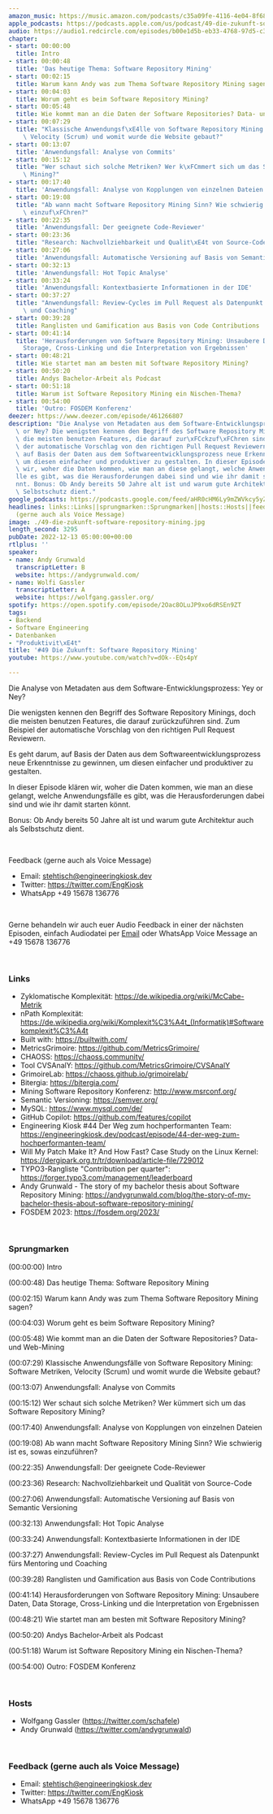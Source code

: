 ```yaml
---
amazon_music: https://music.amazon.com/podcasts/c35a09fe-4116-4e04-8f68-77d61b112e46/episodes/75e42302-ae84-4d29-b44d-6d5e83756e2a/engineering-kiosk-49-die-zukunft-software-repository-mining
apple_podcasts: https://podcasts.apple.com/us/podcast/49-die-zukunft-software-repository-mining/id1603082924?i=1000589982392&uo=4
audio: https://audio1.redcircle.com/episodes/b00e1d5b-eb33-4768-97d5-c38e031c55ad/stream.mp3
chapter:
- start: 00:00:00
  title: Intro
- start: 00:00:48
  title: 'Das heutige Thema: Software Repository Mining'
- start: 00:02:15
  title: Warum kann Andy was zum Thema Software Repository Mining sagen?
- start: 00:04:03
  title: Worum geht es beim Software Repository Mining?
- start: 00:05:48
  title: Wie kommt man an die Daten der Software Repositories? Data- und Web-Mining
- start: 00:07:29
  title: "Klassische Anwendungsf\xE4lle von Software Repository Mining: Software Metriken,\
    \ Velocity (Scrum) und womit wurde die Website gebaut?"
- start: 00:13:07
  title: 'Anwendungsfall: Analyse von Commits'
- start: 00:15:12
  title: "Wer schaut sich solche Metriken? Wer k\xFCmmert sich um das Software Repository\
    \ Mining?"
- start: 00:17:40
  title: 'Anwendungsfall: Analyse von Kopplungen von einzelnen Dateien'
- start: 00:19:08
  title: "Ab wann macht Software Repository Mining Sinn? Wie schwierig ist es, sowas\
    \ einzuf\xFChren?"
- start: 00:22:35
  title: 'Anwendungsfall: Der geeignete Code-Reviewer'
- start: 00:23:36
  title: "Research: Nachvollziehbarkeit und Qualit\xE4t von Source-Code"
- start: 00:27:06
  title: 'Anwendungsfall: Automatische Versioning auf Basis von Semantic Versioning'
- start: 00:32:13
  title: 'Anwendungsfall: Hot Topic Analyse'
- start: 00:33:24
  title: 'Anwendungsfall: Kontextbasierte Informationen in der IDE'
- start: 00:37:27
  title: "Anwendungsfall: Review-Cycles im Pull Request als Datenpunkt f\xFCrs Mentoring\
    \ und Coaching"
- start: 00:39:28
  title: Ranglisten und Gamification aus Basis von Code Contributions
- start: 00:41:14
  title: 'Herausforderungen von Software Repository Mining: Unsaubere Daten, Data
    Storage, Cross-Linking und die Interpretation von Ergebnissen'
- start: 00:48:21
  title: Wie startet man am besten mit Software Repository Mining?
- start: 00:50:20
  title: Andys Bachelor-Arbeit als Podcast
- start: 00:51:18
  title: Warum ist Software Repository Mining ein Nischen-Thema?
- start: 00:54:00
  title: 'Outro: FOSDEM Konferenz'
deezer: https://www.deezer.com/episode/461266807
description: "Die Analyse von Metadaten aus dem Software-Entwicklungsprozess: Yey\
  \ or Ney? Die wenigsten kennen den Begriff des Software Repository Minings, doch\
  \ die meisten benutzen Features, die darauf zur\xFCckzuf\xFChren sind. Zum Beispiel\
  \ der automatische Vorschlag von den richtigen Pull Request Reviewern. Es geht darum,\
  \ auf Basis der Daten aus dem Softwareentwicklungsprozess neue Erkenntnisse zu gewinnen,\
  \ um diesen einfacher und produktiver zu gestalten. In dieser Episode kl\xE4ren\
  \ wir, woher die Daten kommen, wie man an diese gelangt, welche Anwendungsf\xE4\
  lle es gibt, was die Herausforderungen dabei sind und wie ihr damit starten k\xF6\
  nnt. Bonus: Ob Andy bereits 50 Jahre alt ist und warum gute Architektur auch als\
  \ Selbstschutz dient."
google_podcasts: https://podcasts.google.com/feed/aHR0cHM6Ly9mZWVkcy5yZWRjaXJjbGUuY29tLzBlY2ZkZmQ3LWZkYTEtNGMzZC05NTE1LTQ3NjcyN2Y5ZGY1ZQ/episode/Mjg4MzE1MmQtM2RjNi00YTc3LWE0YzUtN2IzYzhlNGMyYmIz?sa=X&ved=2ahUKEwj28c2x9fX7AhWjrGoFHaLLB6MQkfYCegQIARAF
headlines: links::Links||sprungmarken::Sprungmarken||hosts::Hosts||feedback-gerne-auch-als-voice-message::Feedback
  (gerne auch als Voice Message)
image: ./49-die-zukunft-software-repository-mining.jpg
length_second: 3295
pubDate: 2022-12-13 05:00:00+00:00
rtlplus: ''
speaker:
- name: Andy Grunwald
  transcriptLetter: B
  website: https://andygrunwald.com/
- name: Wolfi Gassler
  transcriptLetter: A
  website: https://wolfgang.gassler.org/
spotify: https://open.spotify.com/episode/2Oac8OLuJP9xo6dRSEn9ZT
tags:
- Backend
- Software Engineering
- Datenbanken
- "Produktivit\xE4t"
title: '#49 Die Zukunft: Software Repository Mining'
youtube: https://www.youtube.com/watch?v=dOk--EQs4pY

---
```

<p><span>Die Analyse von Metadaten aus dem Software-Entwicklungsprozess: Yey or Ney?</span></p><p><span>Die wenigsten kennen den Begriff des Software Repository Minings, doch die meisten benutzen Features, die darauf zurückzuführen sind. Zum Beispiel der automatische Vorschlag von den richtigen Pull Request Reviewern.</span></p><p><span>Es geht darum, auf Basis der Daten aus dem Softwareentwicklungsprozess neue Erkenntnisse zu gewinnen, um diesen einfacher und produktiver zu gestalten.</span></p><p><span>In dieser Episode klären wir, woher die Daten kommen, wie man an diese gelangt, welche Anwendungsfälle es gibt, was die Herausforderungen dabei sind und wie ihr damit starten könnt.</span></p><p><span>Bonus: Ob Andy bereits 50 Jahre alt ist und warum gute Architektur auch als Selbstschutz dient.</span></p><p><br></p><p><span>Feedback (gerne auch als Voice Message)</span></p><ul><li><span>Email: </span><a href="mailto:stehtisch@engineeringkiosk.dev" rel="nofollow">stehtisch@engineeringkiosk.dev</a></li><li><span>Twitter: </span><a href="https://twitter.com/EngKiosk" rel="nofollow">https://twitter.com/EngKiosk</a></li><li><span>WhatsApp </span>+49 15678 136776</li></ul><p><br></p><p><span>Gerne behandeln wir auch euer Audio Feedback in einer der nächsten Episoden, einfach Audiodatei per </span><a href="https://engineeringkiosk.dev/kontakt/">Email</a><span> oder WhatsApp Voice Message an </span>+49 15678 136776</p><p><br></p><h3 id="links">Links</h3><ul><li><span>Zyklomatische Komplexität: </span><a href="https://de.wikipedia.org/wiki/McCabe-Metrik" rel="nofollow">https://de.wikipedia.org/wiki/McCabe-Metrik</a></li><li><span>nPath Komplexität: </span><a href="https://de.wikipedia.org/wiki/Komplexit%C3%A4t_(Informatik)#Softwarekomplexit%C3%A4t" rel="nofollow">https://de.wikipedia.org/wiki/Komplexit%C3%A4t_(Informatik)#Softwarekomplexit%C3%A4t</a></li><li><span>Built with: </span><a href="https://builtwith.com/" rel="nofollow">https://builtwith.com/</a></li><li><span>MetricsGrimoire: </span><a href="https://github.com/MetricsGrimoire/" rel="nofollow">https://github.com/MetricsGrimoire/</a></li><li><span>CHAOSS: </span><a href="https://chaoss.community/" rel="nofollow">https://chaoss.community/</a></li><li><span>Tool CVSAnalY: </span><a href="https://github.com/MetricsGrimoire/CVSAnalY" rel="nofollow">https://github.com/MetricsGrimoire/CVSAnalY</a></li><li><span>GrimoireLab: </span><a href="https://chaoss.github.io/grimoirelab/" rel="nofollow">https://chaoss.github.io/grimoirelab/</a></li><li><span>Bitergia: </span><a href="https://bitergia.com/" rel="nofollow">https://bitergia.com/</a></li><li><span>Mining Software Repository Konferenz: </span><a href="http://www.msrconf.org/" rel="nofollow">http://www.msrconf.org/</a></li><li><span>Semantic Versioning: </span><a href="https://semver.org/" rel="nofollow">https://semver.org/</a></li><li><span>MySQL: </span><a href="https://www.mysql.com/de/" rel="nofollow">https://www.mysql.com/de/</a></li><li><span>GitHub Copilot: </span><a href="https://github.com/features/copilot" rel="nofollow">https://github.com/features/copilot</a></li><li><span>Engineering Kiosk #44 Der Weg zum hochperformanten Team: </span><a href="https://engineeringkiosk.dev/podcast/episode/44-der-weg-zum-hochperformanten-team/">https://engineeringkiosk.dev/podcast/episode/44-der-weg-zum-hochperformanten-team/</a></li><li><span>Will My Patch Make It? And How Fast? Case Study on the Linux Kernel: </span><a href="https://dergipark.org.tr/tr/download/article-file/729012" rel="nofollow">https://dergipark.org.tr/tr/download/article-file/729012</a></li><li><span>TYPO3-Rangliste &#34;Contribution per quarter&#34;: </span><a href="https://forger.typo3.com/management/leaderboard" rel="nofollow">https://forger.typo3.com/management/leaderboard</a></li><li><span>Andy Grunwald - The story of my bachelor thesis about Software Repository Mining: </span><a href="https://andygrunwald.com/blog/the-story-of-my-bachelor-thesis-about-software-repository-mining/" rel="nofollow">https://andygrunwald.com/blog/the-story-of-my-bachelor-thesis-about-software-repository-mining/</a></li><li><span>FOSDEM 2023: </span><a href="https://fosdem.org/2023/" rel="nofollow">https://fosdem.org/2023/</a></li></ul><p><br></p><h3 id="sprungmarken">Sprungmarken</h3><p><span>(00:00:00) Intro</span></p><p><span>(00:00:48) Das heutige Thema: Software Repository Mining</span></p><p><span>(00:02:15) Warum kann Andy was zum Thema Software Repository Mining sagen?</span></p><p><span>(00:04:03) Worum geht es beim Software Repository Mining?</span></p><p><span>(00:05:48) Wie kommt man an die Daten der Software Repositories? Data- und Web-Mining</span></p><p><span>(00:07:29) Klassische Anwendungsfälle von Software Repository Mining: Software Metriken, Velocity (Scrum) und womit wurde die Website gebaut?</span></p><p><span>(00:13:07) Anwendungsfall: Analyse von Commits</span></p><p><span>(00:15:12) Wer schaut sich solche Metriken? Wer kümmert sich um das Software Repository Mining?</span></p><p><span>(00:17:40) Anwendungsfall: Analyse von Kopplungen von einzelnen Dateien</span></p><p><span>(00:19:08) Ab wann macht Software Repository Mining Sinn? Wie schwierig ist es, sowas einzuführen?</span></p><p><span>(00:22:35) Anwendungsfall: Der geeignete Code-Reviewer</span></p><p><span>(00:23:36) Research: Nachvollziehbarkeit und Qualität von Source-Code</span></p><p><span>(00:27:06) Anwendungsfall: Automatische Versioning auf Basis von Semantic Versioning</span></p><p><span>(00:32:13) Anwendungsfall: Hot Topic Analyse</span></p><p><span>(00:33:24) Anwendungsfall: Kontextbasierte Informationen in der IDE</span></p><p><span>(00:37:27) Anwendungsfall: Review-Cycles im Pull Request als Datenpunkt fürs Mentoring und Coaching</span></p><p><span>(00:39:28) Ranglisten und Gamification aus Basis von Code Contributions</span></p><p><span>(00:41:14) Herausforderungen von Software Repository Mining: Unsaubere Daten, Data Storage, Cross-Linking und die Interpretation von Ergebnissen</span></p><p><span>(00:48:21) Wie startet man am besten mit Software Repository Mining?</span></p><p><span>(00:50:20) Andys Bachelor-Arbeit als Podcast</span></p><p><span>(00:51:18) Warum ist Software Repository Mining ein Nischen-Thema?</span></p><p><span>(00:54:00) Outro: FOSDEM Konferenz</span></p><p><br></p><h3 id="hosts">Hosts</h3><ul><li><span>Wolfgang Gassler (</span><a href="https://twitter.com/schafele" rel="nofollow">https://twitter.com/schafele</a><span>)</span></li><li><span>Andy Grunwald (</span><a href="https://twitter.com/andygrunwald" rel="nofollow">https://twitter.com/andygrunwald</a><span>)</span></li></ul><p><br></p><h3 id="feedback-gerne-auch-als-voice-message">Feedback (gerne auch als Voice Message)</h3><ul><li><span>Email: </span><a href="mailto:stehtisch@engineeringkiosk.dev" rel="nofollow">stehtisch@engineeringkiosk.dev</a></li><li><span>Twitter: </span><a href="https://twitter.com/EngKiosk" rel="nofollow">https://twitter.com/EngKiosk</a></li><li><span>WhatsApp </span>+49 15678 136776</li></ul>